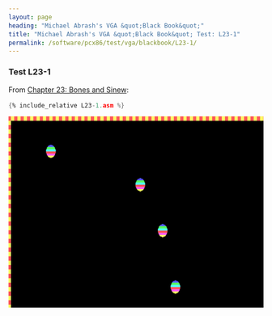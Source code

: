 ```yaml
---
layout: page
heading: "Michael Abrash's VGA &quot;Black Book&quot;"
title: "Michael Abrash's VGA &quot;Black Book&quot; Test: L23-1"
permalink: /software/pcx86/test/vga/blackbook/L23-1/
---
```


### Test L23-1

From [Chapter 23: Bones and Sinew](https://github.com/jeffpar/abrash-black-book/blob/master/src/chapter-23.md):

```asm
{% include_relative L23-1.asm %}
```

![L32-1](images/screenshot.png)
